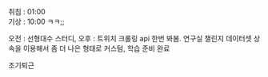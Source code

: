 취침 : 01:00  
기상 : 10:00 ㅋㅋ;;  
  
오전 : 선형대수 스터디, 
오후 : 트위치 크롤링 api 한번 봐봄. 연구실 챌린지 데이터셋 상속을 이용해서 좀 더 나은 형태로 커스텀, 학습 준비 완료  
  
조기퇴근
